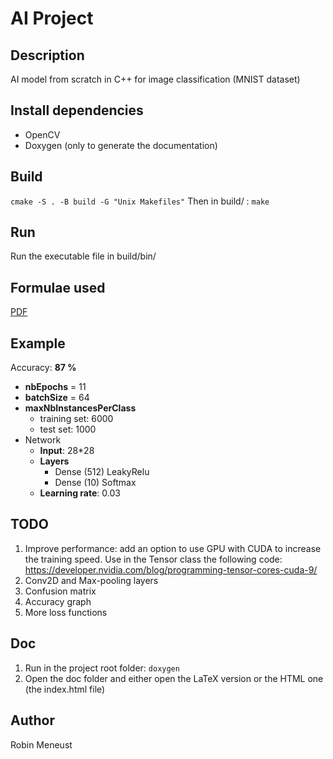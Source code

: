 # AI Project

## Description

AI model from scratch in C++ for image classification (MNIST dataset)

## Install dependencies

- OpenCV
- Doxygen (only to generate the documentation)

## Build
`cmake -S . -B build -G "Unix Makefiles"`
Then in build/ : `make`

## Run

Run the executable file in build/bin/

## Formulae used

[PDF](pdf/AI_Project.pdf)

## Example

Accuracy: **87 %**

- **nbEpochs** = 11
- **batchSize** = 64
- **maxNbInstancesPerClass** 
  - training set: 6000
  - test set: 1000
- Network
  - **Input**: 28*28
  - **Layers**
    - Dense (512) LeakyRelu
    - Dense (10) Softmax
  - **Learning rate**: 0.03

## TODO

1. Improve performance: add an option to use GPU with CUDA to increase the training speed. Use in the Tensor class the following code: https://developer.nvidia.com/blog/programming-tensor-cores-cuda-9/
2. Conv2D and Max-pooling layers
3. Confusion matrix
4. Accuracy graph
5. More loss functions

## Doc

1. Run in the project root folder: `doxygen`
2. Open the doc folder and either open the LaTeX version or the HTML one (the index.html file)

## Author

Robin Meneust